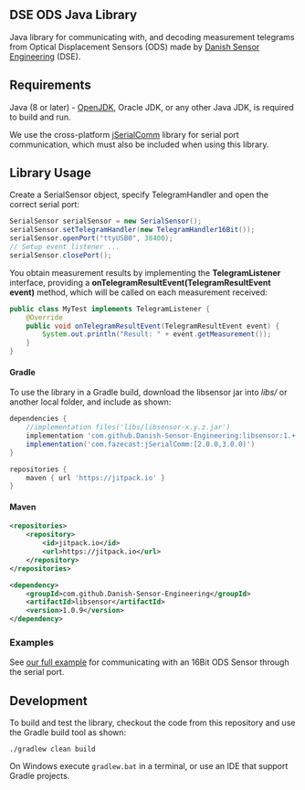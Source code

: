 DSE ODS Java Library
---------------------

Java library for communicating with, and decoding measurement telegrams from Optical Displacement Sensors (ODS) made by [Danish Sensor Engineering](https://www.danish-sensor-engineering.com) (DSE).

## Requirements

Java (8 or later) - [OpenJDK](https://adoptopenjdk.net/), Oracle JDK, or any other Java JDK, is required to build and run.

We use the cross-platform [jSerialComm](https://fazecast.github.io/jSerialComm/) library for serial port communication, which must also be included when using this library.

## Library Usage

Create a SerialSensor object, specify TelegramHandler and open the correct serial port:

```java
SerialSensor serialSensor = new SerialSensor();
serialSensor.setTelegramHandler(new TelegramHandler16Bit());
serialSensor.openPort("ttyUSB0", 38400);
// Setup event listener ...
serialSensor.closePort();
```

You obtain measurement results by implementing the **TelegramListener** interface, providing a **onTelegramResultEvent(TelegramResultEvent event)** method, which will be called on each measurement received:

```java
public class MyTest implements TelegramListener {
    @Override
    public void onTelegramResultEvent(TelegramResultEvent event) {
        System.out.println("Result: " + event.getMeasurement());
    }
}
```

#### Gradle

To use the library in a Gradle build, download the libsensor jar into *libs/* or another local folder, and include as shown:


```groovy
dependencies {
    //implementation files('libs/libsensor-x.y.z.jar')                  // Include the DSE library from local folder
    implementation 'com.github.Danish-Sensor-Engineering:libsensor:1.+' // Include the DSE library from maven repository
    implementation('com.fazecast:jSerialComm:[2.0.0,3.0.0)')            // Include the jSerialComm library
}

repositories {
    maven { url 'https://jitpack.io' }
}
```


#### Maven

```xml
<repositories>
    <repository>
        <id>jitpack.io</id>
        <url>https://jitpack.io</url>
    </repository>
</repositories>
```

```xml
<dependency>
    <groupId>com.github.Danish-Sensor-Engineering</groupId>
    <artifactId>libsensor</artifactId>
    <version>1.0.9</version>
</dependency>
```


### Examples

See [our full example](src/main/java/dse/libsensor/SerialDemo.java) for communicating with an 16Bit ODS Sensor through the serial port.


## Development

To build and test the library, checkout the code from this repository and use the Gradle build tool as shown:

```shell
./gradlew clean build
```

On Windows execute ```gradlew.bat``` in a terminal, or use an IDE that support Gradle projects.
